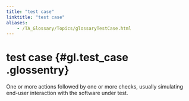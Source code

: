 ```yaml
--- 
title: "test case"
linktitle: "test case"
aliases: 
    - /TA_Glossary/Topics/glossaryTestCase.html
---
```

# test case {#gl.test_case .glossentry}

One or more actions followed by one or more checks, usually simulating end-user interaction with the software under test.

